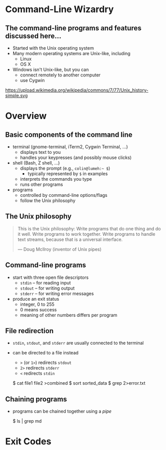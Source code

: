 # Command-Line Wizardry

## The command-line programs and features discussed here...

* Started with the Unix operating system
* Many modern operating systems are Unix-like, including
    * Linux
    * OS X
* Windows isn't Unix-like, but you can
    * connect remotely to another computer
    * use Cygwin

https://upload.wikimedia.org/wikipedia/commons/7/77/Unix_history-simple.svg

# Overview

## Basic components of the command line

* terminal (gnome-terminal, iTerm2, Cygwin Terminal, …)
    * displays text to you
    * handles your keypresses (and possibly mouse clicks)
* shell (Bash, Z shell, …)
    * displays the prompt (e.g., `colin@lumeh:~ $`)
        * typically represented by `$` in examples
    * interprets the commands you type
    * runs other programs
* programs
    * controlled by command-line options/flags
    * follow the Unix philosophy

## The Unix philosophy

> This is the Unix philosophy: Write programs that do one thing and do it well.
> Write programs to work together. Write programs to handle text streams,
> because that is a universal interface.
>
> — Doug McIlroy (inventor of Unix pipes)

## Command-line programs

* start with three open file descriptors
    * `stdin` – for reading input
    * `stdout` – for writing output
    * `stderr` – for writing error messages
* produce an exit status
    * integer, 0 to 255
    * 0 means success
    * meaning of other numbers differs per program

## File redirection

* `stdin`, `stdout`, and `stderr` are usually connected to the terminal
* can be directed to a file instead
    * `>` (or `1>`) redirects `stdout`
    * `2>` redirects `stderr`
    * `<` redirects `stdin`

    $ cat file1 file2 >combined
    $ sort <data >sorted_data
    $ grep 2>error.txt

## Chaining programs

* programs can be chained together using a *pipe*

    $ ls | grep md

# Exit Codes
